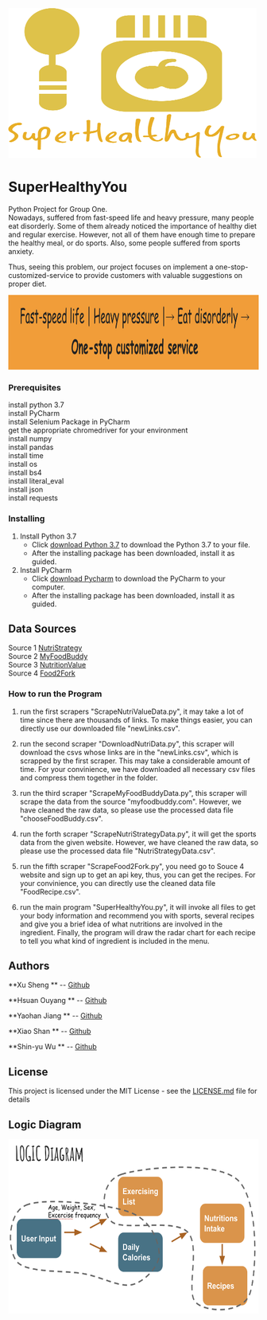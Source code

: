 <img src="SuperHealthyYou.png " width="500" height="300">

# SuperHealthyYou

Python Project for Group One.  
Nowadays, suffered from fast-speed life and heavy pressure, many people eat disorderly. Some of them already noticed the importance of healthy diet and regular exercise. However, not all of them have enough time to prepare the healthy meal, or do sports. Also, some people suffered from sports anxiety.    

Thus, seeing this problem, our project focuses on implement a one-stop-customized-service to provide customers with valuable suggestions on proper diet.

<img src="projectgoal.png " width="600" height="150">

### Prerequisites
install python 3.7  
install PyCharm  
install Selenium Package in PyCharm  
get the appropriate chromedriver for your environment  
install numpy  
install pandas  
install time  
install os  
install bs4  
install literal_eval  
install json  
install requests  

### Installing

1. Install Python 3.7  
   * Click [download Python 3.7](https://www.jetbrains.com/pycharm/) to download the Python 3.7 to your file.  
   * After the installing package has been downloaded, install it as guided.  
2. Install PyCharm  
   * Click [download Pycharm](https://www.python.org/downloads/) to download the PyCharm to your computer.  
   * After the installing package has been downloaded, install it as guided.  

## Data Sources

Source 1 [NutriStrategy](https://www.nutristrategy.com/activitylist.htm)  
Source 2 [MyFoodBuddy](http://www.myfoodbuddy.com/foodCalorieTable.htm)  
Source 3 [NutritionValue](https://www.nutritionvalue.org/)  
Source 4 [Food2Fork](https://www.food2fork.com/about/api)  

### How to run the Program

1. run the first scrapers "ScrapeNutriValueData.py", it may take a lot of time since there are thousands of links. To make things easier, you can directly use our downloaded file "newLinks.csv".

2. run the second scraper "DownloadNutriData.py", this scraper will download the csvs whose links are in the "newLinks.csv", which is scrapped by the first scraper. This may take a considerable amount of time. For your convinience, we have downloaded all necessary csv files and compress them together in the folder.

3. run the third scraper "ScrapeMyFoodBuddyData.py", this scraper will scrape the data from the source "myfoodbuddy.com". However, we have cleaned the raw data, so please use the processed data file "chooseFoodBuddy.csv".

4. run the forth scraper "ScrapeNutriStrategyData.py", it will get the sports data from the given website. However, we have cleaned the raw data, so please use the processed data file "NutriStrategyData.csv".


5. run the fifth scraper "ScrapeFood2Fork.py", you need go to Souce 4 website and sign up to get an api key, thus, you can get the recipes. For your convinience, you can directly use the cleaned data file "FoodRecipe.csv".

6. run the main program "SuperHealthyYou.py", it will invoke all files to get your body information and recommend you with sports, several recipes and give you a brief idea of what nutritions are involved in the ingredient. Finally, the program will draw the radar chart for each recipe to tell you what kind of ingredient is included in the menu.


## Authors

**Xu Sheng ** -- [Github](https://github.com/FanaticKyo) 

**Hsuan Ouyang   ** -- [Github](https://github.com/hsuan531)

**Yaohan Jiang   ** -- [Github](https://github.com/YaohanJA)

**Xiao Shan    ** -- [Github](https://github.com/katesxiao)

**Shin-yu Wu     ** -- [Github](https://github.com/ai559031)

## License

This project is licensed under the MIT License - see the [LICENSE.md](LICENSE.md) file for details

## Logic Diagram

<img src="logic_diagram.png " width="600" height="350">